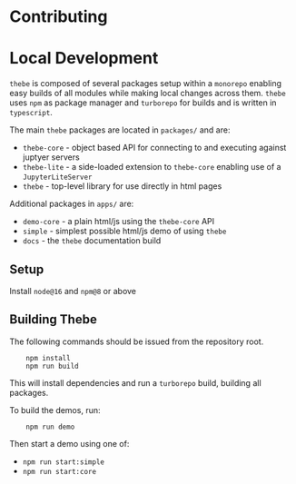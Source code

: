 # Contributing

# Local Development

`thebe` is composed of several packages setup within a `monorepo` enabling easy builds of all modules while making local changes across them. `thebe` uses `npm` as package manager and `turborepo` for builds and is written in `typescript`.

The main `thebe` packages are located in `packages/` and are:

- `thebe-core` - object based API for connecting to and executing against juptyer servers
- `thebe-lite` - a side-loaded extension to `thebe-core` enabling use of a `JupyterLiteServer`
- `thebe` - top-level library for use directly in html pages

Additional packages in `apps/` are:

- `demo-core` - a plain html/js using the `thebe-core` API
- `simple` - simplest possible html/js demo of using `thebe`
- `docs` - the `thebe` documentation build

## Setup

Install `node@16` and `npm@8` or above

## Building Thebe

The following commands should be issued from the repository root.

```
    npm install
    npm run build
```

This will install dependencies and run a `turborepo` build, building all packages.

To build the demos, run:

```
    npm run demo
```

Then start a demo using one of:

- `npm run start:simple`
- `npm run start:core`
